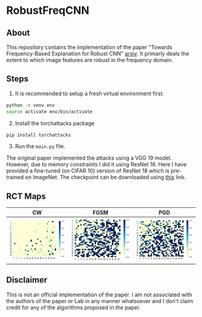 # RobustFreqCNN

## About

This repository contains the implementation of the paper "Towards Frequency-Based Explanation for Robust CNN" [arxiv](https://arxiv.org/pdf/2005.03141.pdf). It primarly deals the extent to which image features are robust in the frequency domain. 

## Steps

1. It is recommended to setup a fresh virtual environment first.
```bash
python -m venv env
source activate env/bin/activate
```
2. Install the torchattacks package

```bash
pip install torchattacks
```
3. Run the ```main.py``` file. 
 
The original paper implemented the attacks using a VGG 19 model. However, due to memory constraints I did it using ResNet 18. Here I have provided a fine-tuned (on CIFAR 10) version of ResNet 18 which is pre-trained on ImageNet. The checkpoint can be downloaded using [this](https://drive.google.com/file/d/1bG5G-fgTahyuD8QdDd6yU-HWPMI_VXE7/view?usp=sharing) link. 

## RCT Maps

CW             |  FGSM       |  PGD
:-------------------------:|:-------------------------:|:-------------------------:
![](https://github.com/sarosijbose/RobustFreqCNN/blob/main/imgs/cw.png)  |  ![](https://github.com/sarosijbose/RobustFreqCNN/blob/main/imgs/fgsm.png)|  ![](https://github.com/sarosijbose/RobustFreqCNN/blob/main/imgs/pgd.png)

## Disclaimer

This is not an official implementation of the paper. I am not associated with the authors of the paper or Lab in any manner whatsoever and I don't claim credit for any of the algorithms proposed in the paper. 
